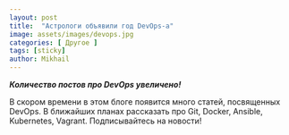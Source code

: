 ```yaml
---
layout: post
title:  "Астрологи объявили год DevOps-а"
image: assets/images/devops.jpg
categories: [ Другое ]
tags: [sticky]
author: Mikhail
---
```

***Количество постов про DevOps увеличено!***

В скором времени в этом блоге появится много статей, посвященных DevOps. В ближайших планах рассказать про Git, Docker, Ansible, Kubernetes, Vagrant. Подписывайтесь на новости!